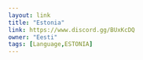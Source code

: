 ```yaml
---
layout: link
title: "Estonia"
link: https://www.discord.gg/BUxKcDQ
owner: "Eesti"
tags: [Language,ESTONIA]
---
```

